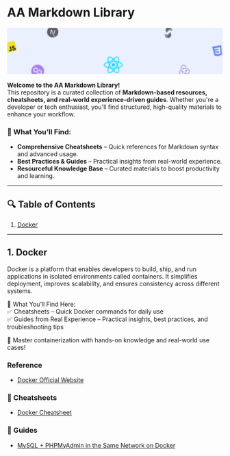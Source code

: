 # AA Markdown Library

<img src="./assets/images/books-header-bg.svg">

**Welcome to the AA Markdown Library!**  
This repository is a curated collection of **Markdown-based resources, cheatsheets, and real-world experience-driven guides**. Whether you're a developer or tech enthusiast, you'll find structured, high-quality materials to enhance your workflow.  

### 🚀 What You’ll Find:  
- **Comprehensive Cheatsheets** – Quick references for Markdown syntax and advanced usage.  
- **Best Practices & Guides** – Practical insights from real-world experience.  
- **Resourceful Knowledge Base** – Curated materials to boost productivity and learning.  

---

## 🔍 Table of Contents
1. [Docker](#1-docker)

---

## 1. Docker
Docker is a platform that enables developers to build, ship, and run applications in isolated environments called containers. It simplifies deployment, improves scalability, and ensures consistency across different systems.

📂 What You’ll Find Here: <br>
✅ Cheatsheets – Quick Docker commands for daily use <br>
✅ Guides from Real Experience – Practical insights, best practices, and troubleshooting tips

🚀 Master containerization with hands-on knowledge and real-world use cases!

### Reference
- [Docker Official Website](https://www.docker.com/)

### 📝 Cheatsheets
- [Docker Cheatsheet](./resources/docker/cheatsheets/Docker_Cheatsheet.md)

### 📖 Guides
- [MySQL + PHPMyAdmin in the Same Network on Docker](./resources/docker/guides/MySQL_+_PHPMyAdmin_in_the_Same_Network_on_Docker.md)